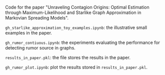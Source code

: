 
Code for the paper "Unraveling Contagion Origins: Optimal Estimation through Maximum-Likelihood and Starlike Graph Approximation in Markovian Spreading Models".

`gh_starlike_approximation_toy_examples.ipynb`: the illustrative small examples in the paper.

`gh_rumor_contiuous.ipynb`: the experiments evaluating the performance for detecting rumor source in graphs.

`results_in_paper.pkl`: the file stores the results in the paper.

`gh_rumor_plot.ipynb`: plot the results stored in `results_in_paper.pkl`. 



